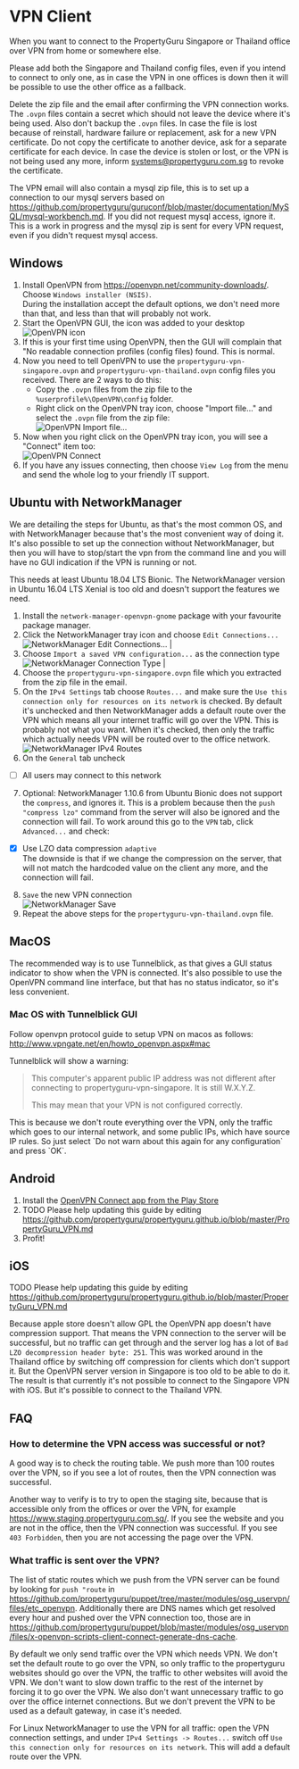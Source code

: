 <!-- this file can be viewed online at https://propertyguru.github.io/PropertyGuru_VPN/ -->
# VPN Client

When you want to connect to the PropertyGuru Singapore or Thailand office over VPN from home or somewhere else.

Please add both the Singapore and Thailand config files, even if you intend to connect to only one, as in case the VPN in one offices is down then it will be possible to use the other office as a fallback.

Delete the zip file and the email after confirming the VPN connection works. The `.ovpn` files contain a secret which should not leave the device where it's being used. Also don't backup the `.ovpn` files. In case the file is lost because of reinstall, hardware failure or replacement, ask for a new VPN certificate. Do not copy the certificate to another device, ask for a separate certificate for each device. In case the device is stolen or lost, or the VPN is not being used any more, inform systems@propertyguru.com.sg to revoke the certificate.

The VPN email will also contain a mysql zip file, this is to set up a connection to our mysql servers based on https://github.com/propertyguru/guruconf/blob/master/documentation/MySQL/mysql-workbench.md. If you did not request mysql access, ignore it. This is a work in progress and the mysql zip is sent for every VPN request, even if you didn't request mysql access.

## Windows
1. Install OpenVPN from <https://openvpn.net/community-downloads/>.
Choose `Windows installer (NSIS)`.  
During the installation accept the default options, we don't need more than that, and less than that will probably not work.  
2. Start the OpenVPN GUI, the icon was added to your desktop ![OpenVPN icon](icon-3.png)
3. If this is your first time using OpenVPN, then the GUI will complain that "No readable connection profiles (config files) found. This is normal.
4. Now you need to tell OpenVPN to use the `propertyguru-vpn-singapore.ovpn` and `propertyguru-vpn-thailand.ovpn` config files you received. There are 2 ways to do this:
   * Copy the `.ovpn` files from the zip file to the `%userprofile%\OpenVPN\config` folder.
   * Right click on the OpenVPN tray icon, choose "Import file..." and select the `.ovpn` file from the zip
file:  
![OpenVPN Import file...](OpenVPN%20Import%20file....png)
5. Now when you right click on the OpenVPN tray icon, you will see a "Connect" item too:  
![OpenVPN Connect](OpenVPN%20Connect.png)
6. If you have any issues connecting, then choose `View Log` from the menu and send the whole log to your friendly IT support.

## Ubuntu with NetworkManager
We are detailing the steps for Ubuntu, as that's the most common OS, and with NetworkManager because that's the most convenient way of doing it. It's also possible to set up the connection without NetworkManager, but then you will have to stop/start the vpn from the command line and you will have no GUI indication if the VPN is running or not.

This needs at least Ubuntu 18.04 LTS Bionic. The NetworkManager version in Ubuntu 16.04 LTS Xenial is too old and doesn't support the features we need.

1. Install the `network-manager-openvpn-gnome` package with your favourite package manager.
2. Click the NetworkManager tray icon and choose `Edit Connections...`  
  ![NetworkManager Edit Connections...](NetworkManager%20Edit%20Connections....png) |
3. Choose `Import a saved VPN configuration...` as the connection type  
![NetworkManager Connection Type](NetworkManager%20Connection%20Type.png) |
4. Choose the `propertyguru-vpn-singapore.ovpn` file which you extracted from the zip file in the email.
5. On the `IPv4 Settings` tab choose `Routes...` and make sure the `Use this connection only for resources on its network` is checked. By default it's unchecked and then NetworkManager adds a default route over the VPN which means all your internet traffic will go over the VPN. This is probably not what you want. When it's checked, then only the traffic which actually needs VPN will be routed over to the office network.  
  ![NetworkManager IPv4 Routes](NetworkManager%20IPv4%20Routes.png)
6. On the `General` tab uncheck  
- [ ] All users may connect to this network
7. Optional: NetworkManager 1.10.6 from Ubuntu Bionic does not support the `compress`, and ignores it. This is a problem because then the `push "compress lzo"` command from the server will also be ignored and the connection will fail. To work around this go to the `VPN` tab, click `Advanced...` and check:  
- [x] Use LZO data compression `adaptive`  
The downside is that if we change the compression on the server, that will not match the hardcoded value on the client any more, and the connection will fail. <!-- Check if it's fixed in the next Ubuntu release. -->
8. `Save` the new VPN connection  
![NetworkManager Save](NetworkManager%20Save%20Button.png)
9. Repeat the above steps for the `propertyguru-vpn-thailand.ovpn` file.

## MacOS
The recommended way is to use Tunnelblick, as that gives a GUI status indicator to show when the VPN is connected. It's also possible to use the OpenVPN command line interface, but that has no status indicator, so it's less convenient.

### Mac OS with Tunnelblick GUI
Follow openvpn protocol guide to setup VPN on macos as follows: <http://www.vpngate.net/en/howto_openvpn.aspx#mac>

Tunnelblick will show a warning:
<blockquote>
  This computer's apparent public IP address was not different after connecting to propertyguru-vpn-singapore. It is still W.X.Y.Z.
  
  This may mean that your VPN is not configured correctly.
</blockquote>
This is because we don't route everything over the VPN, only the traffic which goes to our internal network, and some public IPs, which have source IP rules. So just select `Do not warn about this again for any configuration` and press `OK`.

## Android
1. Install the [OpenVPN Connect app from the Play Store](https://play.google.com/store/apps/details?id=net.openvpn.openvpn)
2. TODO Please help updating this guide by editing https://github.com/propertyguru/propertyguru.github.io/blob/master/PropertyGuru_VPN.md
3. Profit!

## iOS
TODO Please help updating this guide by editing https://github.com/propertyguru/propertyguru.github.io/blob/master/PropertyGuru_VPN.md

Because apple store doesn't allow GPL the OpenVPN app doesn't have compression support. That means the VPN connection to the server will be successful, but no traffic can get through and the server log has a lot of `Bad LZO decompression header byte: 251`. This was worked around in the Thailand office by switching off compression for clients which don't support it. But the OpenVPN server version in Singapore is too old to be able to do it. The result is that currently it's not possible to connect to the Singapore VPN with iOS. But it's possible to connect to the Thailand VPN.

## FAQ
### How to determine the VPN access was successful or not?
A good way is to check the routing table. We push more than 100 routes over the VPN, so if you see a lot of routes, then the VPN connection was successful.

Another way to verify is to try to open the staging site, because that is accessible only from the offices or over the VPN, for example https://www.staging.propertyguru.com.sg/. If you see the website and you are not in the office, then the VPN connection was successful. If you see `403 Forbidden`, then you are not accessing the page over the VPN.

### What traffic is sent over the VPN?
The list of static routes which we push from the VPN server can be found by looking for `push "route` in https://github.com/propertyguru/puppet/tree/master/modules/osg_uservpn/files/etc_openvpn. Additionally there are DNS names which get resolved every hour and pushed over the VPN connection too, those are in https://github.com/propertyguru/puppet/blob/master/modules/osg_uservpn/files/x-openvpn-scripts-client-connect-generate-dns-cache.

By default we only send traffic over the VPN which needs VPN. We don't set the default route to go over the VPN, so only traffic to the propertyguru websites should go over the VPN, the traffic to other websites will avoid the VPN. We don't want to slow down traffic to the rest of the internet by forcing it to go over the VPN. We also don't want unnecessary traffic to go over the office internet connections. But we don't prevent the VPN to be used as a default gateway, in case it's needed.

For Linux NetworkManager to use the VPN for all traffic: open the VPN connection settings, and under `IPv4 Settings -> Routes...` switch off `Use this connection only for resources on its network`. This will add a default route over the VPN.
